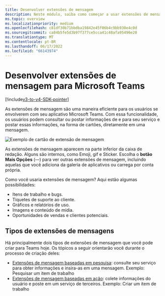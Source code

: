 ```yaml
---
title: Desenvolver extensões de mensagem
description: Neste módulo, saiba como começar a usar extensões de mensagem no Microsoft Teams
ms.topic: overview
ms.localizationpriority: medium
ms.openlocfilehash: c81df30b71bbdba19842e45f06b4c9bb930e4c0d
ms.sourcegitcommit: ca84b5fe5d3b97f377ce5cca41c48afa95496e28
ms.translationtype: MT
ms.contentlocale: pt-BR
ms.lasthandoff: 06/17/2022
ms.locfileid: "66143974"
---
```

# <a name="develop-message-extensions-for-microsoft-teams"></a>Desenvolver extensões de mensagem para Microsoft Teams

[!include[v3-to-v4-SDK-pointer](~/includes/v3-to-v4-pointer-me.md)]

As extensões de mensagem são uma maneira eficiente para os usuários se envolverem com seu aplicativo Microsoft Teams. Com essa funcionalidade, os usuários podem consultar ou postar informações de e para seu serviço e postar essas informações, na forma de cartões, diretamente em uma mensagem.

![Exemplo de cartão de extensão de mensagem](~/assets/images/compose-extensions/ceexample.png)

As extensões de mensagem aparecem na parte inferior da caixa de redação. Alguns são internos, como Emoji, gif e Sticker. Escolha o **botão Mais Opções** (**&#8943;**) para ver outras extensões de mensagem, incluindo aquelas que você adiciona da galeria de aplicativos ou carrega por conta própria.

Como você usaria extensões de mensagem? Aqui estão algumas possibilidades:

* Itens de trabalho e bugs.
* Tíquetes de suporte ao cliente.
* Gráficos e relatórios de uso.
* Imagens e conteúdo de mídia.
* Oportunidades de vendas e clientes potenciais.

## <a name="types-of-message-extensions"></a>Tipos de extensões de mensagens

Há principalmente dois tipos de extensões de mensagem que você pode criar para Teams hoje. Os tópicos a seguir orientarão você durante o processo de criação deles:

* [Extensões de mensagem baseadas em pesquisa](~/resources/messaging-extension-v3/search-extensions.md): consulte seu serviço para obter informações e insira-as em uma mensagem. Exemplo: Pesquisar um item de trabalho
* [Extensões de mensagem baseadas em ação](~/resources/messaging-extension-v3/create-extensions.md): colete informações do usuário e poste em um serviço de terceiros. Exemplo: Criar um item de trabalho
